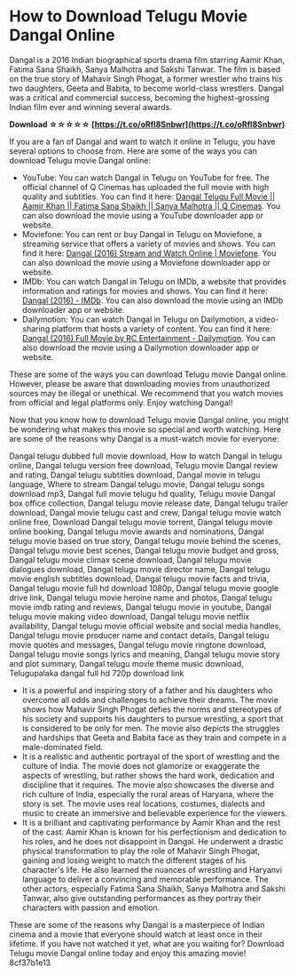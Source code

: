 # How to Download Telugu Movie Dangal Online
 
Dangal is a 2016 Indian biographical sports drama film starring Aamir Khan, Fatima Sana Shaikh, Sanya Malhotra and Sakshi Tanwar. The film is based on the true story of Mahavir Singh Phogat, a former wrestler who trains his two daughters, Geeta and Babita, to become world-class wrestlers. Dangal was a critical and commercial success, becoming the highest-grossing Indian film ever and winning several awards.
 
**Download ☆☆☆☆☆ [https://t.co/oRfl8Snbwr](https://t.co/oRfl8Snbwr)**


 
If you are a fan of Dangal and want to watch it online in Telugu, you have several options to choose from. Here are some of the ways you can download Telugu movie Dangal online:
 
- YouTube: You can watch Dangal in Telugu on YouTube for free. The official channel of Q Cinemas has uploaded the full movie with high quality and subtitles. You can find it here: [Dangal Telugu Full Movie || Aamir Khan || Fatima Sana Shaikh || Sanya Malhotra || Q Cinemas](https://www.youtube.com/watch?v=1jRAN2YpPpo). You can also download the movie using a YouTube downloader app or website.
- Moviefone: You can rent or buy Dangal in Telugu on Moviefone, a streaming service that offers a variety of movies and shows. You can find it here: [Dangal (2016) Stream and Watch Online | Moviefone](https://www.moviefone.com/movie/dangal/GkWY15W096oZSI1MGvpn44/where-to-watch/). You can also download the movie using a Moviefone downloader app or website.
- IMDb: You can watch Dangal in Telugu on IMDb, a website that provides information and ratings for movies and shows. You can find it here: [Dangal (2016) - IMDb](https://www.imdb.com/title/tt5074352/). You can also download the movie using an IMDb downloader app or website.
- Dailymotion: You can watch Dangal in Telugu on Dailymotion, a video-sharing platform that hosts a variety of content. You can find it here: [Dangal (2016) Full Movie by RC Entertainment - Dailymotion](https://www.dailymotion.com/playlist/x79g54). You can also download the movie using a Dailymotion downloader app or website.

These are some of the ways you can download Telugu movie Dangal online. However, please be aware that downloading movies from unauthorized sources may be illegal or unethical. We recommend that you watch movies from official and legal platforms only. Enjoy watching Dangal!
  
Now that you know how to download Telugu movie Dangal online, you might be wondering what makes this movie so special and worth watching. Here are some of the reasons why Dangal is a must-watch movie for everyone:
 
Dangal telugu dubbed full movie download,  How to watch Dangal in telugu online,  Dangal telugu version free download,  Telugu movie Dangal review and rating,  Dangal telugu subtitles download,  Dangal movie in telugu language,  Where to stream Dangal telugu movie,  Dangal telugu songs download mp3,  Dangal full movie telugu hd quality,  Telugu movie Dangal box office collection,  Dangal telugu movie release date,  Dangal telugu trailer download,  Dangal movie telugu cast and crew,  Dangal telugu movie watch online free,  Download Dangal telugu movie torrent,  Dangal telugu movie online booking,  Dangal telugu movie awards and nominations,  Dangal telugu movie based on true story,  Dangal telugu movie behind the scenes,  Dangal telugu movie best scenes,  Dangal telugu movie budget and gross,  Dangal telugu movie climax scene download,  Dangal telugu movie dialogues download,  Dangal telugu movie director name,  Dangal telugu movie english subtitles download,  Dangal telugu movie facts and trivia,  Dangal telugu movie full hd download 1080p,  Dangal telugu movie google drive link,  Dangal telugu movie heroine name and photos,  Dangal telugu movie imdb rating and reviews,  Dangal telugu movie in youtube,  Dangal telugu movie making video download,  Dangal telugu movie netflix availability,  Dangal telugu movie official website and social media handles,  Dangal telugu movie producer name and contact details,  Dangal telugu movie quotes and messages,  Dangal telugu movie ringtone download,  Dangal telugu movie songs lyrics and meaning,  Dangal telugu movie story and plot summary,  Dangal telugu movie theme music download,  Telugupalaka dangal full hd 720p download link

- It is a powerful and inspiring story of a father and his daughters who overcome all odds and challenges to achieve their dreams. The movie shows how Mahavir Singh Phogat defies the norms and stereotypes of his society and supports his daughters to pursue wrestling, a sport that is considered to be only for men. The movie also depicts the struggles and hardships that Geeta and Babita face as they train and compete in a male-dominated field.
- It is a realistic and authentic portrayal of the sport of wrestling and the culture of India. The movie does not glamorize or exaggerate the aspects of wrestling, but rather shows the hard work, dedication and discipline that it requires. The movie also showcases the diverse and rich culture of India, especially the rural areas of Haryana, where the story is set. The movie uses real locations, costumes, dialects and music to create an immersive and believable experience for the viewers.
- It is a brilliant and captivating performance by Aamir Khan and the rest of the cast. Aamir Khan is known for his perfectionism and dedication to his roles, and he does not disappoint in Dangal. He underwent a drastic physical transformation to play the role of Mahavir Singh Phogat, gaining and losing weight to match the different stages of his character's life. He also learned the nuances of wrestling and Haryanvi language to deliver a convincing and memorable performance. The other actors, especially Fatima Sana Shaikh, Sanya Malhotra and Sakshi Tanwar, also give outstanding performances as they portray their characters with passion and emotion.

These are some of the reasons why Dangal is a masterpiece of Indian cinema and a movie that everyone should watch at least once in their lifetime. If you have not watched it yet, what are you waiting for? Download Telugu movie Dangal online today and enjoy this amazing movie!
 8cf37b1e13
 
